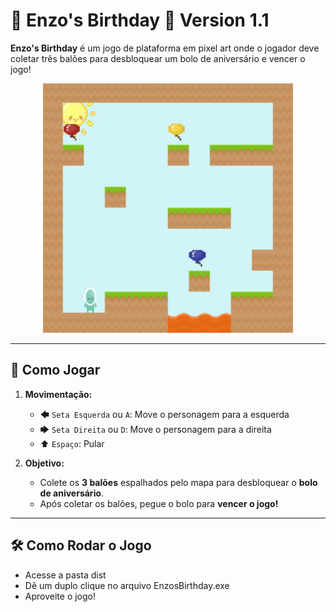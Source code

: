 # 🎂 Enzo's Birthday 🎂 Version 1.1

**Enzo's Birthday** é um jogo de plataforma em pixel art onde o jogador deve coletar três balões para desbloquear um bolo de aniversário e vencer o jogo!

<p align="center">
  <img src="dist/assets/img/print.png" width="400">
</p>

---

## 📌 Como Jogar
1. **Movimentação:**
   - 🡄 `Seta Esquerda` ou `A`: Move o personagem para a esquerda
   - 🡆 `Seta Direita` ou `D`: Move o personagem para a direita
   - ⬆ `Espaço`: Pular

2. **Objetivo:**
   - Colete os **3 balões** espalhados pelo mapa para desbloquear o **bolo de aniversário**.
   - Após coletar os balões, pegue o bolo para **vencer o jogo!** 

---

## 🛠️ Como Rodar o Jogo
  - Acesse a pasta dist
  - Dê um duplo clique no arquivo EnzosBirthday.exe
  - Aproveite o jogo! 
